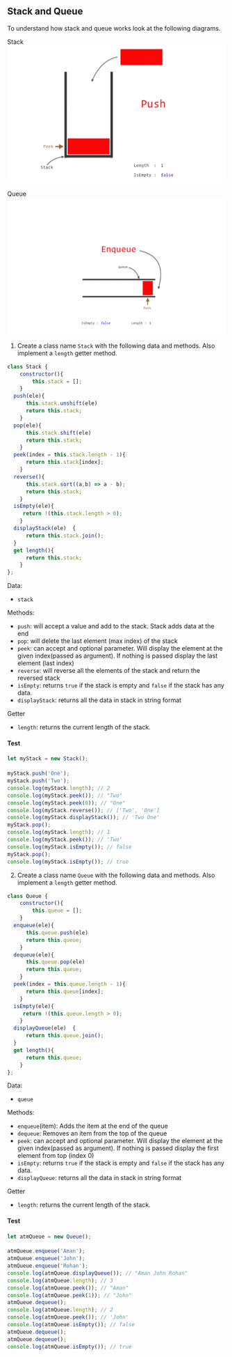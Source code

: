 ## Stack and Queue

To understand how stack and queue works look at the following diagrams.

Stack
![Stack](../assets/stack.gif)

Queue
![Queue](../assets/queue.gif)

1. Create a class name `Stack` with the following data and methods. Also implement a `length` getter method.

```js
class Stack {
    constructor(){
        this.stack = [];
    }
  push(ele){
      this.stack.unshift(ele)
      return this.stack; 
    }
  pop(ele){
      this.stack.shift(ele)
      return this.stack; 
    }
  peek(index = this.stack.length - 1){
      return this.stack[index]; 
    }
  reverse(){
      this.stack.sort((a,b) => a - b);
      return this.stack; 
    }
  isEmpty(ele){
     return !(this.stack.length > 0);
    }
  displayStack(ele)  {
      return this.stack.join();
  }
  get length(){
      return this.stack;
    }
};
```

Data:

- `stack`

Methods:

- `push`: will accept a value and add to the stack. Stack adds data at the end
- `pop`: will delete the last element (max index) of the stack
- `peek`: can accept and optional parameter. Will display the element at the given index(passed as argument). If nothing is passed display the last element (last index)
- `reverse`: will reverse all the elements of the stack and return the reversed stack
- `isEmpty`: returns `true` if the stack is empty and `false` if the stack has any data.
- `displayStack`: returns all the data in stack in string format

Getter

- `length`: returns the current length of the stack.

#### Test

```js
let myStack = new Stack();

myStack.push('One');
myStack.push('Two');
console.log(myStack.length); // 2
console.log(myStack.peek()); // "Two" 
console.log(myStack.peek(0)); // "One"
console.log(myStack.reverse()); // ['Two', 'One']
console.log(myStack.displayStack()); // 'Two One'
myStack.pop();
console.log(myStack.length); // 1
console.log(myStack.peek()); // 'Two'
console.log(myStack.isEmpty()); // false
myStack.pop();
console.log(myStack.isEmpty()); // true
```

2. Create a class name `Queue` with the following data and methods. Also implement a `length` getter method.

```js
class Queue {
    constructor(){
        this.queue = [];
    }
  enqueue(ele){
      this.queue.push(ele)
      return this.queue; 
    }
  dequeue(ele){
      this.queue.pop(ele)
      return this.queue; 
    }
  peek(index = this.queue.length - 1){
      return this.queue[index]; 
    }
  isEmpty(ele){
     return !(this.queue.length > 0);
    }
  displayQueue(ele)  {
      return this.queue.join();
  }
  get length(){
      return this.queue;
    }
};
```
Data:

- `queue`

Methods:

- `enqueue`(item): Adds the item at the end of the queue
- `dequeue`: Removes an item from the top of the queue
- `peek`: can accept and optional parameter. Will display the element at the given index(passed as argument). If nothing is passed display the first element from top (index 0)
- `isEmpty`: returns `true` if the stack is empty and `false` if the stack has any data.
- `displayQueue`: returns all the data in stack in string format

Getter

- `length`: returns the current length of the stack.

#### Test

```js
let atmQueue = new Queue();

atmQueue.enqueue('Aman');
atmQueue.enqueue('John');
atmQueue.enqueue('Rohan');
console.log(atmQueue.displayQueue()); // "Aman John Rohan"
console.log(atmQueue.length); // 3
console.log(atmQueue.peek()); // "Aman"
console.log(atmQueue.peek(1)); // "John"
atmQueue.dequeue();
console.log(atmQueue.length); // 2
console.log(atmQueue.peek()); // 'John'
console.log(atmQueue.isEmpty()); // false
atmQueue.dequeue();
atmQueue.dequeue();
console.log(atmQueue.isEmpty()); // true
```
